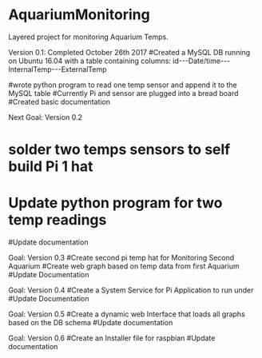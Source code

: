 # AquariumMonitoring
Layered project for monitoring Aquarium Temps. 

Version 0.1: Completed October 26th 2017
#Created a MySQL DB running on Ubuntu 16.04 with a table containing columns:
id---Date/time---InternalTemp---ExternalTemp

#wrote python program to read one temp sensor and append it to the MySQL table
#Currently Pi and sensor are plugged into a bread board
#Created basic documentation

Next Goal: Version 0.2
# solder two temps sensors to self build Pi 1 hat
# Update python program for two temp readings
#Update documentation

Goal: Version 0.3
#Create second pi temp hat for Monitoring Second Aquarium
#Create web graph based on temp data from first Aquarium
#Update Documentation

Goal: Version 0.4 
#Create a System Service for Pi Application to run under
#Update Documentation

Goal: Version 0.5
#Create a dynamic web Interface that loads all graphs based on the DB schema
#Update documentation

Goal: Version 0.6
#Create an Installer file for raspbian
#Update documentation
